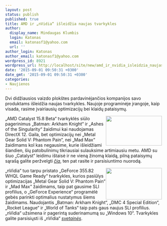 ```yaml
---
layout: post
status: publish
published: true
title: AMD ir „nVidia“ išleidžia naujas tvarkykles
author:
  display_name: Mindaugas Klumbis
  login: Katonas
  email: katonasf1@yahoo.com
  url: ''
author_login: Katonas
author_email: katonasf1@yahoo.com
wordpress_id: 8921
wordpress_url: http://localhost/site/new/amd_ir_nvidia_isleidzia_naujas_tvarkykles/
date: '2015-09-01 09:50:31 +0300'
date_gmt: '2015-09-01 09:50:31 +0300'
categories:
- Naujienos
---
```

<p>
	Dvi didžiausios vaizdo plok&scaron;tes pardavinėjančios kompanijos savo produktams i&scaron;leidžia naujas tvarkykles. Naujoje programinėje įrangoje, kaip visada, rasime įvairiausių optimizacijų bei klaidų pataisymų.</p>
<p>
	<a href="http://technews.lt/userfiles/137a.jpg"><img alt="" src="http://technews.lt/userfiles/137a.jpg" style="width: 180px; height: 95px; float: right;" /></a>&bdquo;AMD Catalyst 15.8 Beta&ldquo; tvarkyklės siūlo pagerinimus &bdquo;Batman: Arkham Knight&ldquo; ir &bdquo;Ashes of the Singularity&ldquo; žaidimui kai naudojamas DirectX 12. Gaila, bet optimizacijų nei &bdquo;Metal Gear Solid V: Phantom Pain&ldquo;, nei &bdquo;Mad Max&ldquo; žaidimams kol kas negausime, kurie i&scaron;leidžiami &scaron;iandien, &scaron;ių patobulinimų tikriausiai sulauksime artimiausiu metu. AMD su &scaron;iuo &bdquo;Catalyst&ldquo; leidimu i&scaron;taisė ir ne vieną žinomą klaidą, pilną pataisymų sąra&scaron;ą galite peržvelgti <em><a href="http://support.amd.com/en-us/kb-articles/Pages/latest-catalyst-windows-beta.aspx">čia</a></em>, ten pat rasite ir parsisiuntimo nuorodą.</p>
<p>
	<a href="http://technews.lt/userfiles/136a.jpg"><img alt="" src="http://technews.lt/userfiles/136a.jpg" style="width: 180px; height: 101px; float: right;" /></a>&bdquo;nVidia&ldquo; tuo tarpu pristato &bdquo;GeForce 355.82 WHQL Game Ready&ldquo; tvarkykles, kurios pasiūlys optimizacijas &bdquo;Metal Gear Solid V: Phantom Pain&ldquo; ir &bdquo;Mad Max&ldquo; žaidimams, taip pat gausime SLI profilius, o &bdquo;GeForce Experience&ldquo; programėlė gebės parinkti optimalius nustatymus &scaron;iems žaidimams. Naudojantis &bdquo;Batman: Arkham Knight&ldquo;, &bdquo;DMC 4 Special Edition&ldquo;, &bdquo;Rocket League&ldquo; ir &bdquo;World of Tanks&ldquo; taip pats gaus naujus SLI profilius. &bdquo;nVidia&ldquo; užsimena ir pagerintą suderinamumą su &bdquo;Windows 10&ldquo;. Tvarkykles galite parsisiųsti i&scaron; &bdquo;nVidia&ldquo; <em><a href="http://www.nvidia.com/download/index.aspx">svetainės</a></em>.&nbsp;</p>
